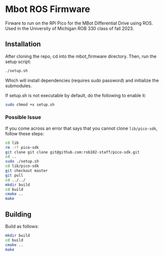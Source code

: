# Mbot ROS Firmware
Firware to run on the RPi Pico for the MBot Differential Drive using ROS. Used in the University of Michigan ROB 330 class of fall 2023.

## Installation

After cloning the repo, cd into the mbot_firmware directory.
Then, run the setup script:

```bash
./setup.sh
```

Which will install dependencies (requires sudo password) and initialize the submodules.

If setup.sh is not executable by default, do the following to enable it:

```bash
sudo chmod +x setup.sh
```

### Possible Issue
If you come across an error that says that you cannot clone `lib/pico-sdk`, follow these steps:
```bash
cd lib
rm -rf pico-sdk
git clone git clone git@github.com:rob102-staff/pico-sdk.git
cd ..
sudo ./setup.sh
cd lib/pico-sdk
git checkout master
git pull
cd ../../
mkdir build
cd build
cmake ..
make
```

## Building

Build as follows:
```bash
mkdir build
cd build
cmake ..
make
```
